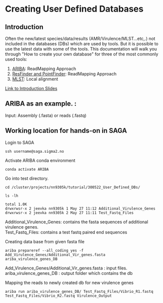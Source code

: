 # Creating User Defined Databases

## Introduction

Often the new/latest species/data/results (AMR/Virulence/MLST…etc,.) not included in the databases (DBs) which are used by tools. But it is possible to use the latest data with some of the tools. This documentation will walk you through "How to create your own database" for three of the most commonly used tools: 
1. [ARIBA](https://github.com/sanger-pathogens/ariba): ReadMapping Approach
2. [ResFinder and PointFinder](https://bitbucket.org/genomicepidemiology/resfinder.git/src): ReadMapping Approach
3. [MLST](https://github.com/tseemann/mlst): Local alignment 

[Link to Introduction Slides](https://vetinst.sharepoint.com/:p:/r/sites/Bioinfadmins/Delte%20dokumenter/General/Bioinfo_Training/UD_DBs_Jeevan_300522.pptx?d=w43117335fecf47edb54fb34d3db21e22&csf=1&web=1&e=CJLpPE)

## ARIBA as an example. :
Input: Assembly (.fasta) or reads (.fastq)


## Working location for hands-on in SAGA

Login to SAGA
```
ssh username@saga.sigma2.no
```

Activate ARIBA conda environment  
```
conda activate ARIBA
```

Go into test directory.  
```
cd /cluster/projects/nn9305k/tutorial/300522_User_Defined_DBs/

ls -lh 

total 1.0K
drwxrwsr-x 2 jeevka nn9305k 1 May 27 11:12 Additional_Virulence_Genes
drwxrwsr-x 2 jeevka nn9305k 2 May 27 11:11 Test_Fastq_Files
```
Additional_Virulence_Genes: contains the fasta sequences of additional virulence genes.  
Test_Fastq_Files: contains a test fastq paired end sequences


Creating data base from given fasta file 
```
ariba prepareref --all_coding yes -f Add_Virulence_Genes/Additional_Vir_genes.fasta ariba_virulence_genes_DB
```
Add_Virulence_Genes/Additional_Vir_genes.fasta : input files. 
ariba_virulence_genes_DB : output folder which contains the db


Mapping the reads to newly created db for new virulence genes
```
ariba run ariba_virulence_genes_DB/ Test_Fastq_Files/Vibrio_R1.fastq Test_Fastq_Files/Vibrio_R2.fastq Virulence_Output
```

